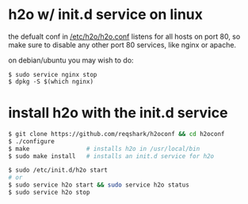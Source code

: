 # h2o w/ init.d service on linux
the defualt conf in [/etc/h2o/h2o.conf](h2o.conf) listens for all hosts on port
80, so make sure to disable any other port 80 services, like nginx or apache.

on debian/ubuntu you may wish to do:
```
$ sudo service nginx stop
$ dpkg -S $(which nginx)
```

# install h2o with the init.d service
```sh
$ git clone https://github.com/reqshark/h2oconf && cd h2oconf
$ ./configure
$ make                # installs h2o in /usr/local/bin
$ sudo make install   # installs an init.d service for h2o

$ sudo /etc/init.d/h2o start
# or
$ sudo service h2o start && sudo service h2o status
$ sudo service h2o stop
```
